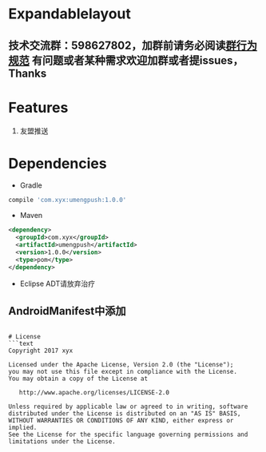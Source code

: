 # Expandablelayout

技术交流群：598627802，加群前请务必阅读[群行为规范](https://github.com/Lee-Wang-Jing/GroupStandard)
有问题或者某种需求欢迎加群或者提issues，Thanks
----
# Features
1. 友盟推送


# Dependencies
* Gradle
```groovy
compile 'com.xyx:umengpush:1.0.0'
```
* Maven
```xml
<dependency>
  <groupId>com.xyx</groupId>
  <artifactId>umengpush</artifactId>
  <version>1.0.0</version>
  <type>pom</type>
</dependency>
```

* Eclipse ADT请放弃治疗


## AndroidManifest中添加
<meta-data
        android:name="UMENG_APPKEY"
        android:value="${UMENG_APPKEY}"/>
    <meta-data
        android:name="UMENG_MESSAGE_SECRET"
        android:value="${UMENG_MESSAGE_SECRET}"/>
    <meta-data
        android:name="UMENG_CHANNEL"
        android:value="Umeng"/>
```

# License
```text
Copyright 2017 xyx

Licensed under the Apache License, Version 2.0 (the "License");
you may not use this file except in compliance with the License.
You may obtain a copy of the License at

   http://www.apache.org/licenses/LICENSE-2.0

Unless required by applicable law or agreed to in writing, software
distributed under the License is distributed on an "AS IS" BASIS,
WITHOUT WARRANTIES OR CONDITIONS OF ANY KIND, either express or implied.
See the License for the specific language governing permissions and
limitations under the License.